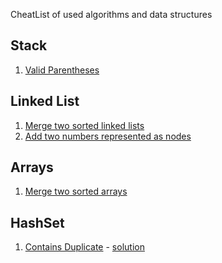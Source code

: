CheatList of used algorithms and data structures

## Stack

1) [Valid Parentheses](https://github.com/Danylo-Sashchuk/leetcode/blob/d644e0491871f8b1782f2bf9ca9dcff345b8155d/src/ValidParentheses.java)

## Linked List
1) [Merge two sorted linked lists](https://github.com/Danylo-Sashchuk/leetcode/blob/43f02e3862063e3fcb0b34203e0de02fc14cb2ec/src/linkedlist/ListNode.java)
2) [Add two numbers represented as nodes](https://github.com/Danylo-Sashchuk/leetcode/blob/571af55fc4c98c2ddd0b96f27251388214d7a778/src/linkedlist/AddTwoNumbersUsingNodes.java)

## Arrays
1) [Merge two sorted arrays](https://github.com/Danylo-Sashchuk/leetcode/blob/364d9f5ecb0acd9195ea2cc41eccc13e5343150f/src/arrays/MergeSortedArray.java)

## HashSet
1) [Contains Duplicate](https://leetcode.com/problems/contains-duplicate/description) - [solution](https://github.com/Danylo-Sashchuk/leetcode/blob/af65bc8cfe6f118533f3fe23e4718fcd1ca1d342/src/arrays/ContainsDuplicate.java)

